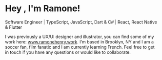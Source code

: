 # Hey , I'm Ramone! 

Software Engineer | TypeScript, JavaScript, Dart & C#  | React, React Native & Flutter

I was previously a UX/UI designer and illustrator, you can find some of my work here: www.ramonehenry.work. 
I'm based in Brooklyn, NY and I am a soccer fan, film fanatic and I am currently learning French. Feel free to get in touch if you have any questions or would like to collaborate. 
 
